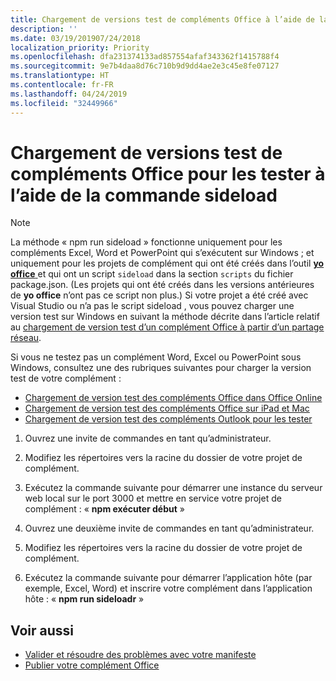 ```yaml
---
title: Chargement de versions test de compléments Office à l’aide de la commande sideload
description: ''
ms.date: 03/19/201907/24/2018
localization_priority: Priority
ms.openlocfilehash: dfa231374133ad857554afaf343362f1415788f4
ms.sourcegitcommit: 9e7b4daa8d76c710b9d9dd4ae2e3c45e8fe07127
ms.translationtype: HT
ms.contentlocale: fr-FR
ms.lasthandoff: 04/24/2019
ms.locfileid: "32449966"
---
```

# <a name="sideload-office-add-ins-for-testing-using-the-sideload-command"></a>Chargement de versions test de compléments Office pour les tester à l’aide de la **commande sideload**
 >[!NOTE]
>La méthode « npm run sideload » fonctionne uniquement pour les compléments Excel, Word et PowerPoint qui s’exécutent sur Windows ; et uniquement pour les projets de complément qui ont été créés dans l’outil [**yo office** ](https://github.com/OfficeDev/generator-office)et qui ont un script `sideload` dans la section `scripts` du fichier package.json. (Les projets qui ont été créés dans les versions antérieures de **yo office** n’ont pas ce script non plus.) Si votre projet a été créé avec Visual Studio ou n’a pas le script sideload , vous pouvez charger une version test sur Windows en suivant la méthode décrite dans l’article relatif au [chargement de version test d’un complément Office à partir d’un partage réseau](create-a-network-shared-folder-catalog-for-task-pane-and-content-add-ins.md).
>
> Si vous ne testez pas un complément Word, Excel ou PowerPoint sous Windows, consultez une des rubriques suivantes pour charger la version test de votre complément :
> 
> - [Chargement de version test des compléments Office dans Office Online](sideload-office-add-ins-for-testing.md)
> - [Chargement de version test des compléments Office sur iPad et Mac](sideload-an-office-add-in-on-ipad-and-mac.md)
> - [Chargement de version test des compléments Outlook pour les tester](/outlook/add-ins/sideload-outlook-add-ins-for-testing)

1. Ouvrez une invite de commandes en tant qu’administrateur.

2. Modifiez les répertoires vers la racine du dossier de votre projet de complément.

3. Exécutez la commande suivante pour démarrer une instance du serveur web local sur le port 3000 et mettre en service votre projet de complément : « **npm exécuter début** »

4. Ouvrez une deuxième invite de commandes en tant qu’administrateur.

5. Modifiez les répertoires vers la racine du dossier de votre projet de complément.

6. Exécutez la commande suivante pour démarrer l’application hôte (par exemple, Excel, Word) et inscrire votre complément dans l’application hôte : « **npm run sideloadr** »

## <a name="see-also"></a>Voir aussi

- [Valider et résoudre des problèmes avec votre manifeste](troubleshoot-manifest.md)
- [Publier votre complément Office](../publish/publish.md)
